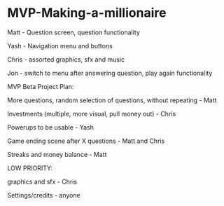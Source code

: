 # MVP-Making-a-millionaire

Matt - Question screen, question functionality

Yash - Navigation menu and buttons

Chris - assorted graphics, sfx and music

Jon - switch to menu after answering question, play again functionality



MVP Beta Project Plan:

More questions, random selection of questions, without repeating - Matt

Investments (multiple, more visual, pull money out) - Chris

Powerups to be usable - Yash

Game ending scene after X questions - Matt and Chris

Streaks and money balance - Matt


LOW PRIORITY:

graphics and sfx - Chris

Settings/credits - anyone
